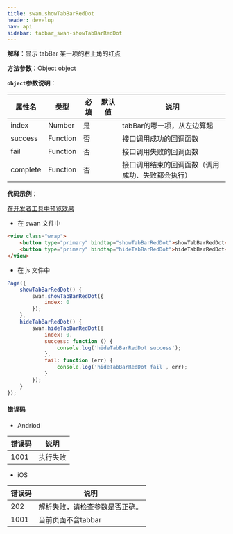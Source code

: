 ```yaml
---
title: swan.showTabBarRedDot
header: develop
nav: api
sidebar: tabbar_swan-showTabBarRedDot
---
```

 

**解释**：显示 tabBar 某一项的右上角的红点

**方法参数**：Object object

**`object`参数说明**：

|属性名 |类型  |必填 | 默认值 |说明|
|---- | ---- | ---- | ----|----|
|index |Number  |是| |tabBar的哪一项，从左边算起|
|success |Function  |  否  | |接口调用成功的回调函数|
|fail   | Function |   否  | |接口调用失败的回调函数|
|complete |   Function |   否 | |  接口调用结束的回调函数（调用成功、失败都会执行）|

**代码示例**：

<a href="swanide://fragment/c0cd5b823043904c1690f5e2b51fe2591574137456000" title="在开发者工具中预览效果" target="_self">在开发者工具中预览效果</a>

* 在 swan 文件中

```html
<view class="wrap">
    <button type="primary" bindtap="showTabBarRedDot">showTabBarRedDot</button>
    <button type="primary" bindtap="hideTabBarRedDot">hideTabBarRedDot</button>
</view>
```

* 在 js 文件中

```js
Page({
    showTabBarRedDot() {
        swan.showTabBarRedDot({
            index: 0
        });
    },
    hideTabBarRedDot() {
        swan.hideTabBarRedDot({
            index: 0,
            success: function () {
                console.log('hideTabBarRedDot success');
            },
            fail: function (err) {
                console.log('hideTabBarRedDot fail', err);
            }
        });
    }
});
```
#### 错误码

* Andriod 

|错误码|说明|
|--|--|
|1001|执行失败|

* iOS 

|错误码|说明|
|--|--|
|202|解析失败，请检查参数是否正确。|
|1001|当前页面不含tabbar|


